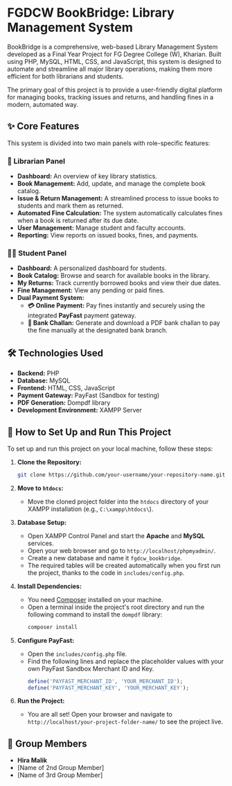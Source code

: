 # FGDCW BookBridge: Library Management System

BookBridge is a comprehensive, web-based Library Management System developed as a Final Year Project for FG Degree College (W), Kharian. Built using PHP, MySQL, HTML, CSS, and JavaScript, this system is designed to automate and streamline all major library operations, making them more efficient for both librarians and students.

The primary goal of this project is to provide a user-friendly digital platform for managing books, tracking issues and returns, and handling fines in a modern, automated way.

## ✨ Core Features

This system is divided into two main panels with role-specific features:

### 👤 Librarian Panel
- **Dashboard:** An overview of key library statistics.
- **Book Management:** Add, update, and manage the complete book catalog.
- **Issue & Return Management:** A streamlined process to issue books to students and mark them as returned.
- **Automated Fine Calculation:** The system automatically calculates fines when a book is returned after its due date.
- **User Management:** Manage student and faculty accounts.
- **Reporting:** View reports on issued books, fines, and payments.

### 👩‍🎓 Student Panel
- **Dashboard:** A personalized dashboard for students.
- **Book Catalog:** Browse and search for available books in the library.
- **My Returns:** Track currently borrowed books and view their due dates.
- **Fine Management:** View any pending or paid fines.
- **Dual Payment System:**
    - **💳 Online Payment:** Pay fines instantly and securely using the integrated **PayFast** payment gateway.
    - **📄 Bank Challan:** Generate and download a PDF bank challan to pay the fine manually at the designated bank branch.

## 🛠️ Technologies Used

- **Backend:** PHP
- **Database:** MySQL
- **Frontend:** HTML, CSS, JavaScript
- **Payment Gateway:** PayFast (Sandbox for testing)
- **PDF Generation:** Dompdf library
- **Development Environment:** XAMPP Server

## 🚀 How to Set Up and Run This Project

To set up and run this project on your local machine, follow these steps:

1.  **Clone the Repository:**
    ```bash
    git clone https://github.com/your-username/your-repository-name.git
    ```

2.  **Move to `htdocs`:**
    -   Move the cloned project folder into the `htdocs` directory of your XAMPP installation (e.g., `C:\xampp\htdocs\`).

3.  **Database Setup:**
    -   Open XAMPP Control Panel and start the **Apache** and **MySQL** services.
    -   Open your web browser and go to `http://localhost/phpmyadmin/`.
    -   Create a new database and name it `fgdcw_bookbridge`.
    -   The required tables will be created automatically when you first run the project, thanks to the code in `includes/config.php`.

4.  **Install Dependencies:**
    -   You need [Composer](https://getcomposer.org/) installed on your machine.
    -   Open a terminal inside the project's root directory and run the following command to install the `dompdf` library:
        ```bash
        composer install
        ```

5.  **Configure PayFast:**
    -   Open the `includes/config.php` file.
    -   Find the following lines and replace the placeholder values with your own PayFast Sandbox Merchant ID and Key.
        ```php
        define('PAYFAST_MERCHANT_ID', 'YOUR_MERCHANT_ID');
        define('PAYFAST_MERCHANT_KEY', 'YOUR_MERCHANT_KEY');
        ```

6.  **Run the Project:**
    -   You are all set! Open your browser and navigate to `http://localhost/your-project-folder-name/` to see the project live.

## 👥 Group Members

-   **Hira Malik**
-   [Name of 2nd Group Member]
-   [Name of 3rd Group Member]
